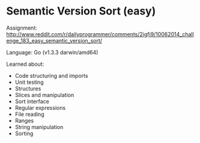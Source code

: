 # Semantic Version Sort (easy)

Assignment: http://www.reddit.com/r/dailyprogrammer/comments/2igfj9/10062014_challenge_183_easy_semantic_version_sort/

Language: Go (v1.3.3 darwin/amd64)

Learned about:

- Code structuring and imports
- Unit testing
- Structures
- Slices and manipulation
- Sort interface
- Regular expressions
- File reading
- Ranges
- String manipulation
- Sorting
